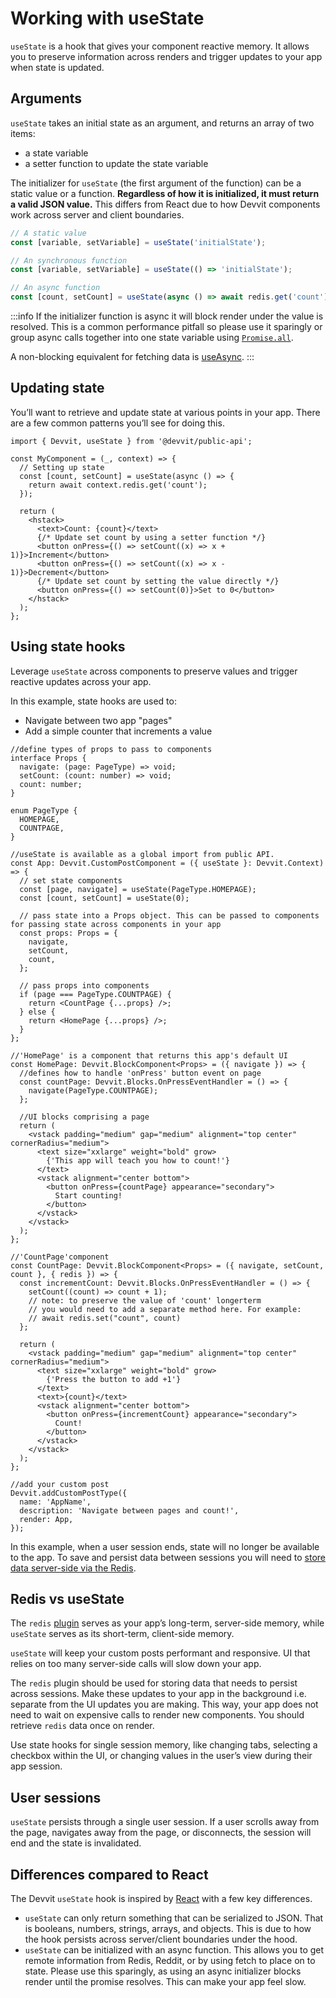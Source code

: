 # Working with useState

`useState` is a hook that gives your component reactive memory. It allows you to preserve information across renders and trigger updates to your app when state is updated.

## Arguments

`useState` takes an initial state as an argument, and returns an array of two items:

- a state variable
- a setter function to update the state variable

The initializer for `useState` (the first argument of the function) can be a static value or a function. **Regardless of how it is initialized, it must return a valid JSON value.** This differs from React due to how Devvit components work across server and client boundaries.

```ts
// A static value
const [variable, setVariable] = useState('initialState');

// An synchronous function
const [variable, setVariable] = useState(() => 'initialState');

// An async function
const [count, setCount] = useState(async () => await redis.get('count'));
```

:::info
If the initializer function is async it will block render under the value is resolved. This is a common performance pitfall so please use it sparingly or group async calls together into one state variable using [`Promise.all`](https://developer.mozilla.org/en-US/docs/Web/JavaScript/Reference/Global_Objects/Promise/all).

A non-blocking equivalent for fetching data is [useAsync](/docs/working_with_useasync.md).
:::

## Updating state

You’ll want to retrieve and update state at various points in your app. There are a few common patterns you’ll see for doing this.

```tsx
import { Devvit, useState } from '@devvit/public-api';

const MyComponent = (_, context) => {
  // Setting up state
  const [count, setCount] = useState(async () => {
    return await context.redis.get('count');
  });

  return (
    <hstack>
      <text>Count: {count}</text>
      {/* Update set count by using a setter function */}
      <button onPress={() => setCount((x) => x + 1)}>Increment</button>
      <button onPress={() => setCount((x) => x - 1)}>Decrement</button>
      {/* Update set count by setting the value directly */}
      <button onPress={() => setCount(0)}>Set to 0</button>
    </hstack>
  );
};
```

## Using state hooks

Leverage `useState` across components to preserve values and trigger reactive updates across your app.

In this example, state hooks are used to:

- Navigate between two app "pages"
- Add a simple counter that increments a value

```tsx
//define types of props to pass to components
interface Props {
  navigate: (page: PageType) => void;
  setCount: (count: number) => void;
  count: number;
}

enum PageType {
  HOMEPAGE,
  COUNTPAGE,
}

//useState is available as a global import from public API.
const App: Devvit.CustomPostComponent = ({ useState }: Devvit.Context) => {
  // set state components
  const [page, navigate] = useState(PageType.HOMEPAGE);
  const [count, setCount] = useState(0);

  // pass state into a Props object. This can be passed to components for passing state across components in your app
  const props: Props = {
    navigate,
    setCount,
    count,
  };

  // pass props into components
  if (page === PageType.COUNTPAGE) {
    return <CountPage {...props} />;
  } else {
    return <HomePage {...props} />;
  }
};

//'HomePage' is a component that returns this app's default UI
const HomePage: Devvit.BlockComponent<Props> = ({ navigate }) => {
  //defines how to handle 'onPress' button event on page
  const countPage: Devvit.Blocks.OnPressEventHandler = () => {
    navigate(PageType.COUNTPAGE);
  };

  //UI blocks comprising a page
  return (
    <vstack padding="medium" gap="medium" alignment="top center" cornerRadius="medium">
      <text size="xxlarge" weight="bold" grow>
        {'This app will teach you how to count!'}
      </text>
      <vstack alignment="center bottom">
        <button onPress={countPage} appearance="secondary">
          Start counting!
        </button>
      </vstack>
    </vstack>
  );
};

//'CountPage'component
const CountPage: Devvit.BlockComponent<Props> = ({ navigate, setCount, count }, { redis }) => {
  const incrementCount: Devvit.Blocks.OnPressEventHandler = () => {
    setCount((count) => count + 1);
    // note: to preserve the value of 'count' longerterm
    // you would need to add a separate method here. For example:
    // await redis.set("count", count)
  };

  return (
    <vstack padding="medium" gap="medium" alignment="top center" cornerRadius="medium">
      <text size="xxlarge" weight="bold" grow>
        {'Press the button to add +1'}
      </text>
      <text>{count}</text>
      <vstack alignment="center bottom">
        <button onPress={incrementCount} appearance="secondary">
          Count!
        </button>
      </vstack>
    </vstack>
  );
};

//add your custom post
Devvit.addCustomPostType({
  name: 'AppName',
  description: 'Navigate between pages and count!',
  render: App,
});
```

In this example, when a user session ends, state will no longer be available to the app. To save and persist data between sessions you will need to [store data server-side via the Redis](https://developers.reddit.com/docs/redis).

## Redis vs useState

The `redis` [plugin](https://developers.reddit.com/docs/redis) serves as your app’s long-term, server-side memory, while `useState` serves as its short-term, client-side memory.

`useState` will keep your custom posts performant and responsive. UI that relies on too many server-side calls will slow down your app.

The `redis` plugin should be used for storing data that needs to persist across sessions. Make these updates to your app in the background i.e. separate from the UI updates you are making. This way, your app does not need to wait on expensive calls to render new components. You should retrieve `redis` data once on render.

Use state hooks for single session memory, like changing tabs, selecting a checkbox within the UI, or changing values in the user’s view during their app session.

## User sessions

`useState` persists through a single user session. If a user scrolls away from the page, navigates away from the page, or disconnects, the session will end and the state is invalidated.

## Differences compared to React

The Devvit `useState` hook is inspired by [React](https://react.dev/reference/react/useState) with a few key differences.

- `useState` can only return something that can be serialized to JSON. That is booleans, numbers, strings, arrays, and objects. This is due to how the hook persists across server/client boundaries under the hood.
- `useState` can be initialized with an async function. This allows you to get remote information from Redis, Reddit, or by using fetch to place on to state. Please use this sparingly, as using an async initializer blocks render until the promise resolves. This can make your app feel slow.
